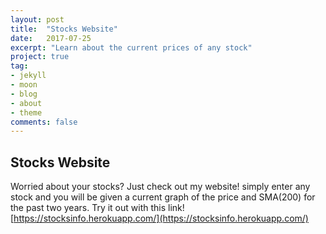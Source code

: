 ```yaml
---
layout: post
title:  "Stocks Website"
date:   2017-07-25
excerpt: "Learn about the current prices of any stock"
project: true
tag:
- jekyll 
- moon
- blog
- about
- theme
comments: false
---
```


## Stocks Website ##
Worried about your stocks?
Just check out my website! simply enter any stock and you will be given a current graph of the price and SMA(200) for the past two years. Try it out with this link!
[https://stocksinfo.herokuapp.com/](https://stocksinfo.herokuapp.com/)
